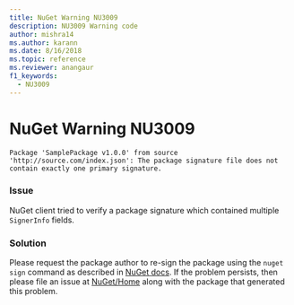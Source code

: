 ```yaml
---
title: NuGet Warning NU3009
description: NU3009 Warning code
author: mishra14
ms.author: karann
ms.date: 8/16/2018
ms.topic: reference
ms.reviewer: anangaur
f1_keywords: 
  - NU3009
---
```


# NuGet Warning NU3009

```
Package 'SamplePackage v1.0.0' from source 'http://source.com/index.json': The package signature file does not contain exactly one primary signature.
```

### Issue

NuGet client tried to verify a package signature which contained multiple `SignerInfo` fields.


### Solution

Please request the package author to re-sign the package using the `nuget sign` command as described in [NuGet docs](https://docs.microsoft.com/en-us/nuget/create-packages/sign-a-package). If the problem persists, then please file an issue at [NuGet/Home](https://github.com/NuGet/Home/issues) along with the package that generated this problem.



